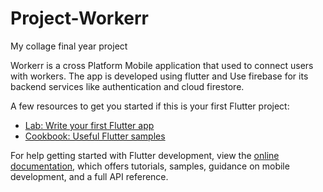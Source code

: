 # Project-Workerr
My collage final year project

Workerr is a cross Platform Mobile application that used to connect users with workers. The app is developed using flutter and Use firebase for its backend services like authentication and cloud firestore.


A few resources to get you started if this is your first Flutter project:

- [Lab: Write your first Flutter app](https://docs.flutter.dev/get-started/codelab)
- [Cookbook: Useful Flutter samples](https://docs.flutter.dev/cookbook)

For help getting started with Flutter development, view the
[online documentation](https://docs.flutter.dev/), which offers tutorials,
samples, guidance on mobile development, and a full API reference.
